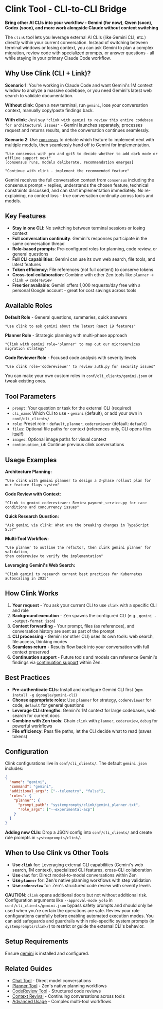 # Clink Tool - CLI-to-CLI Bridge

**Bring other AI CLIs into your workflow - Gemini (for now), Qwen (soon), Codex (soon), and more work alongside Claude without context switching**

The `clink` tool lets you leverage external AI CLIs (like Gemini CLI, etc.) directly within your current conversation. Instead of switching between terminal windows or losing context, you can ask Gemini to plan a complex migration, review code with specialized prompts, or answer questions - all while staying in your primary Claude Code workflow.

## Why Use Clink (CLI + Link)?

**Scenario 1**: You're working in Claude Code and want Gemini's 1M context window to analyze a massive codebase, or you need Gemini's latest web search to validate documentation.

**Without clink**: Open a new terminal, run `gemini`, lose your conversation context, manually copy/paste findings back.

**With clink**: Just say `"clink with gemini to review this entire codebase for architectural issues"` - Gemini launches separately, processes request and returns results, and the conversation continues seamlessly.

**Scenario 2**: Use [`consensus`](consensus.md) to debate which feature to implement next with multiple models, then seamlessly hand off to Gemini for implementation.

```
"Use consensus with pro and gpt5 to decide whether to add dark mode or offline support next"
[consensus runs, models deliberate, recommendation emerges]

"Continue with clink - implement the recommended feature"
```

Gemini receives the full conversation context from `consensus` including the consensus prompt + replies, understands the chosen feature, technical constraints discussed, and can start implementation immediately. No re-explaining, no context loss - true conversation continuity across tools and models.

## Key Features

- **Stay in one CLI**: No switching between terminal sessions or losing context
- **Full conversation continuity**: Gemini's responses participate in the same conversation thread
- **Role-based prompts**: Pre-configured roles for planning, code review, or general questions
- **Full CLI capabilities**: Gemini can use its own web search, file tools, and latest features
- **Token efficiency**: File references (not full content) to conserve tokens
- **Cross-tool collaboration**: Combine with other Zen tools like `planner` → `clink` → `codereview`
- **Free tier available**: Gemini offers 1,000 requests/day free with a personal Google account - great for cost savings across tools

## Available Roles

**Default Role** - General questions, summaries, quick answers
```
"Use clink to ask gemini about the latest React 19 features"
```

**Planner Role** - Strategic planning with multi-phase approach
```
"Clink with gemini role='planner' to map out our microservices migration strategy"
```

**Code Reviewer Role** - Focused code analysis with severity levels
```
"Use clink role='codereviewer' to review auth.py for security issues"
```

You can make your own custom roles in `conf/cli_clients/gemini.json` or tweak existing ones.

## Tool Parameters

- `prompt`: Your question or task for the external CLI (required)
- `cli_name`: Which CLI to use - `gemini` (default), or add your own in `conf/cli_clients/`
- `role`: Preset role - `default`, `planner`, `codereviewer` (default: `default`)
- `files`: Optional file paths for context (references only, CLI opens files itself)
- `images`: Optional image paths for visual context
- `continuation_id`: Continue previous clink conversations

## Usage Examples

**Architecture Planning:**
```
"Use clink with gemini planner to design a 3-phase rollout plan for our feature flags system"
```

**Code Review with Context:**
```
"Clink to gemini codereviewer: Review payment_service.py for race conditions and concurrency issues"
```

**Quick Research Question:**
```
"Ask gemini via clink: What are the breaking changes in TypeScript 5.5?"
```

**Multi-Tool Workflow:**
```
"Use planner to outline the refactor, then clink gemini planner for validation,
then codereview to verify the implementation"
```

**Leveraging Gemini's Web Search:**
```
"Clink gemini to research current best practices for Kubernetes autoscaling in 2025"
```

## How Clink Works

1. **Your request** - You ask your current CLI to use `clink` with a specific CLI and role
2. **Background execution** - Zen spawns the configured CLI (e.g., `gemini --output-format json`)
3. **Context forwarding** - Your prompt, files (as references), and conversation history are sent as part of the prompt
4. **CLI processing** - Gemini (or other CLI) uses its own tools: web search, file access, thinking modes
5. **Seamless return** - Results flow back into your conversation with full context preserved
6. **Continuation support** - Future tools and models can reference Gemini's findings via [continuation support](../context-revival.md) within Zen. 

## Best Practices

- **Pre-authenticate CLIs**: Install and configure Gemini CLI first (`npm install -g @google/gemini-cli`)
- **Choose appropriate roles**: Use `planner` for strategy, `codereviewer` for code, `default` for general questions
- **Leverage CLI strengths**: Gemini's 1M context for large codebases, web search for current docs
- **Combine with Zen tools**: Chain `clink` with `planner`, `codereview`, `debug` for powerful workflows
- **File efficiency**: Pass file paths, let the CLI decide what to read (saves tokens)

## Configuration

Clink configurations live in `conf/cli_clients/`. The default `gemini.json` includes:

```json
{
  "name": "gemini",
  "command": "gemini",
  "additional_args": ["--telemetry", "false"],
  "roles": {
    "planner": {
      "prompt_path": "systemprompts/clink/gemini_planner.txt",
      "role_args": ["--experimental-acp"]
    }
  }
}
```

**Adding new CLIs**: Drop a JSON config into `conf/cli_clients/` and create role prompts in `systemprompts/clink/`.

## When to Use Clink vs Other Tools

- **Use `clink`** for: Leveraging external CLI capabilities (Gemini's web search, 1M context), specialized CLI features, cross-CLI collaboration
- **Use `chat`** for: Direct model-to-model conversations within Zen
- **Use `planner`** for: Zen's native planning workflows with step validation
- **Use `codereview`** for: Zen's structured code review with severity levels

**CAUTION**: `clink` opens additional doors but not without additional risk. Configuration arguments like `--approval-mode yolo` in `conf/cli_clients/gemini.json` bypass safety
prompts and should only be used when you're certain the operations are safe.
Review your role configurations carefully before enabling automated execution modes. You can add safeguards and guardrails within role-specific system prompts (in `systemprompts/clink/`) to restrict or guide the external CLI's behavior.

## Setup Requirements

Ensure [gemini](https://github.com/google-gemini/gemini-cli) is installed and configured. 

## Related Guides

- [Chat Tool](chat.md) - Direct model conversations
- [Planner Tool](planner.md) - Zen's native planning workflows
- [CodeReview Tool](codereview.md) - Structured code reviews
- [Context Revival](../context-revival.md) - Continuing conversations across tools
- [Advanced Usage](../advanced-usage.md) - Complex multi-tool workflows
